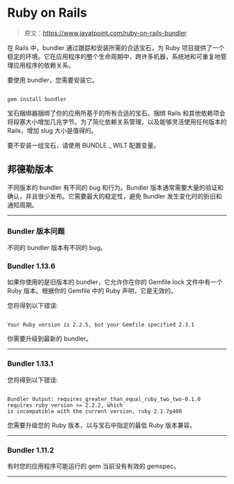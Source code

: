 # Ruby on Rails

> 原文：<https://www.javatpoint.com/ruby-on-rails-bundler>

在 Rails 中，bundler 通过跟踪和安装所需的合适宝石，为 Ruby 项目提供了一个稳定的环境。它在应用程序的整个生命周期中，跨许多机器，系统地和可重复地管理应用程序的依赖关系。

要使用 bundler，您需要安装它。

```

gem install bundler

```

宝石捆绑器捆绑了你的应用所基于的所有合适的宝石。捆绑 Rails 和其他依赖项会将段塞大小增加几兆字节。为了简化依赖关系管理，以及能够灵活使用任何版本的 Rails，增加 slug 大小是值得的。

要不安装一组宝石，请使用 BUNDLE _ WILT 配置变量。

## 邦德勒版本

不同版本的 bundler 有不同的 bug 和行为。Bundler 版本通常需要大量的验证和确认，并且很少发布。它需要最大的稳定性，避免 Bundler 发生变化时的折旧和通知周期。

* * *

### Bundler 版本问题

不同的 bundler 版本有不同的 bug。

### Bundler 1.13.6

如果你使用的是旧版本的 bundler，它允许你在你的 Gemfile.lock 文件中有一个 Ruby 版本。根据你的 Gemfile 中的 Ruby 声明，它是无效的。

您将得到以下错误:

```

Your Ruby version is 2.2.5, but your Gemfile specified 2.3.1

```

你需要升级到最新的 bundler。

* * *

### Bundler 1.13.1

您将得到以下错误:

```

Bundler Output: requires_greater_than_equal_ruby_two_two-0.1.0 requires ruby version >= 2.2.2, which 
is incompatible with the current version, ruby 2.1.7p400

```

您需要升级您的 Ruby 版本，以与宝石中指定的最低 Ruby 版本兼容。

* * *

### Bundler 1.11.2

有时您的应用程序可能运行的 gem 当前没有有效的 gemspec。

* * *